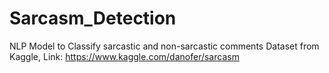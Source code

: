 # Sarcasm_Detection
NLP Model to Classify sarcastic and non-sarcastic comments
Dataset from Kaggle, Link: https://www.kaggle.com/danofer/sarcasm
